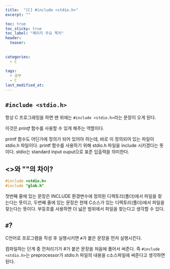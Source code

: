 ```yaml
---
title:  "[C] #include <stdio.h>"
excerpt: ""

toc: true
toc_sticky: true
toc_label: "페이지 주요 목차"
header:
  teaser: 
  
  
categories:
  - C
  
tags:
  - 공부
  - C
last_modified_at: 
---
```


## `#include <stdio.h>`

항상 C 프로그래밍을 하면 맨 위에는 `#include <stdio.h>`라는 문장이 오게 된다.

이것은 *printf* 함수를 사용할 수 있게 해주는 역할이다.

printf 함수도 어딘가에 정의가 되어 있어야 하는데, 바로 이 정의되어 있는 파일이 stdio.h 파일이다. printf 함수를 사용하기 위해
stdio.h 파일을 include 시키겠다는 뜻이다. stdio는 standard input ouput으로 표준 입출력을 의미한다.

## <>와 ""의 차이?

```c
#include <stdio.h>
#include "glob.h"
```

첫번째 줄에 있는 문장은 INCLUDE 환경변수에 정의된 디렉토리(폴더)에서 파일을 찾는다는 뜻이고, 두번째 줄에 있는 문장은
현재 C소스가 있는 디렉토리(폴더)에서 파일을 찾는다는 뜻이다. 부등호를 사용하면 더 넓은 범위에서 파일을 찾는다고 생각할 수 있다.

## `#`?

C언어로 프로그램을 작성 후 실행시키면 `#`가 붙은 문장을 먼저 실행시킨다.

컴파일하는 단계 중 전처리기가 #가 붙은 문장을 처음에 풀어서 써준다. 즉 `#include <stdio.h>`는 preprocessor가 
stdio.h 파일의 내용을 c소스파일에 써준다고 생각하면 된다.
